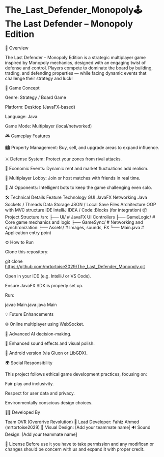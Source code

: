 # The_Last_Defender_Monopoly🕹️ The Last Defender – Monopoly Edition
🚀 Overview

The Last Defender – Monopoly Edition is a strategic multiplayer game inspired by Monopoly mechanics, designed with an engaging twist of defense and control.
Players compete to dominate the board by building, trading, and defending properties — while facing dynamic events that challenge their strategy and luck!

🧩 Game Concept

Genre: Strategy / Board Game

Platform: Desktop (JavaFX-based)

Language: Java

Game Mode: Multiplayer (local/networked)

🎮 Gameplay Features

🏙️ Property Management: Buy, sell, and upgrade areas to expand influence.

⚔️ Defense System: Protect your zones from rival attacks.

💸 Economic Events: Dynamic rent and market fluctuations add realism.

🤝 Multiplayer Lobby: Join or host matches with friends in real time.

🧠 AI Opponents: Intelligent bots to keep the game challenging even solo.

🛠️ Technical Details
Feature	Technology
GUI	JavaFX
Networking	Java Sockets / Threads
Data Storage	JSON / Local Save Files
Architecture	OOP with MVC structure
IDE	IntelliJ IDEA / Code::Blocks (for integration)
📦 Project Structure
/src
 ├── Ui/               # JavaFX UI Controllers
 ├── GameLogic/        # Core game mechanics and logic
 ├── GameSync/         # Networking and synchronization
 ├── Assets/           # Images, sounds, FX
 └── Main.java         # Application entry point

⚙️ How to Run

Clone this repository:

git clone https://github.com/mrtortoise2029/The_Last_Defender_Monopoly.git


Open in your IDE (e.g. IntelliJ or VS Code).

Ensure JavaFX SDK is properly set up.

Run:

javac Main.java
java Main

💡 Future Enhancements

🌐 Online multiplayer using WebSocket.

🧩 Advanced AI decision-making.

🎵 Enhanced sound effects and visual polish.

📱 Android version (via Gluon or LibGDX).

🌍 Social Responsibility

This project follows ethical game development practices, focusing on:

Fair play and inclusivity.

Respect for user data and privacy.

Environmentally conscious design choices.

👨‍💻 Developed By

Team OVR (Overdrive Revolution)
🧠 Lead Developer: Fahiz Ahmed (mrtortoise2029)
🎨 Visual Design: [Add your teammate name]
🔊 Sound Design: [Add your teammate name]

🪪 License
Before use it you have to take permission and any modifican or changes should be concern with us and expand it with proper credit.
